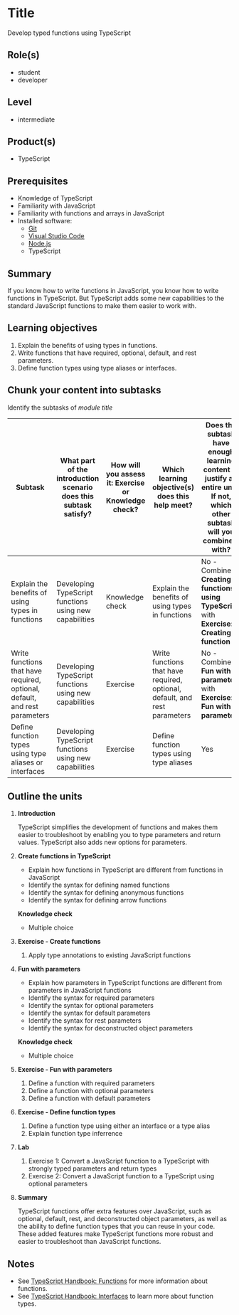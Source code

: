 # Title

Develop typed functions using TypeScript

## Role(s)

- student
- developer

## Level

- intermediate

## Product(s)

- TypeScript

## Prerequisites

- Knowledge of TypeScript
- Familiarity with JavaScript
- Familiarity with functions and arrays in JavaScript
- Installed software:
  - [Git](https://git-scm.com/)
  - [Visual Studio Code](https://code.visualstudio.com)
  - [Node.js](https://nodejs.org/)
  - TypeScript

## Summary

If you know how to write functions in JavaScript, you know how to write functions in TypeScript. But TypeScript adds some new capabilities to the standard JavaScript functions to make them easier to work with.

## Learning objectives

1. Explain the benefits of using types in functions.
1. Write functions that have required, optional, default, and rest parameters.
1. Define function types using type aliases or interfaces.

## Chunk your content into subtasks

Identify the subtasks of *module title*

| Subtask | What part of the introduction scenario does this subtask satisfy? | How will you assess it: **Exercise or Knowledge check**? | Which learning objective(s) does this help meet? | Does the subtask have enough learning content to justify an entire unit? If not, which other subtask will you combine it with? |
| ---- | ---- | ---- | ---- | ---- |
| Explain the benefits of using types in functions | Developing TypeScript functions using new capabilities | Knowledge check | Explain the benefits of using types in functions | No - Combine **Creating functions using TypeScript** with **Exercise: Creating function** |
| Write functions that have required, optional, default, and rest parameters | Developing TypeScript functions using new capabilities | Exercise | Write functions that have required, optional, default, and rest parameters | No - Combine **Fun with parameters** with **Exercise: Fun with parameters**  |
| Define function types using type aliases or interfaces | Developing TypeScript functions using new capabilities | Exercise | Define function types using type aliases | Yes |

## Outline the units

1. **Introduction**

    TypeScript simplifies the development of functions and makes them easier to troubleshoot by enabling you to type parameters and return values. TypeScript also adds new options for parameters. 

1. **Create functions in TypeScript**

    - Explain how functions in TypeScript are different from functions in JavaScript
    - Identify the syntax for defining named functions
    - Identify the syntax for defining anonymous functions
    - Identify the syntax for defining arrow functions

    **Knowledge check**

    - Multiple choice

1. **Exercise - Create functions**

    1. Apply type annotations to existing JavaScript functions

1. **Fun with parameters**

    - Explain how parameters in TypeScript functions are different from parameters in JavaScript functions
    - Identify the syntax for required parameters
    - Identify the syntax for optional parameters
    - Identify the syntax for default parameters
    - Identify the syntax for rest parameters
    - Identify the syntax for deconstructed object parameters

    **Knowledge check**

    - Multiple choice

1. **Exercise - Fun with parameters**

    1. Define a function with required parameters
    1. Define a function with optional parameters
    1. Define a function with default parameters

1. **Exercise - Define function types**

    1. Define a function type using either an interface or a type alias
    1. Explain function type inferrence

1. **Lab**

    1. Exercise 1: Convert a JavaScript function to a TypeScript with strongly typed parameters and return types
    1. Exercise 2: Convert a JavaScript function to a TypeScript using optional parameters

1. **Summary**

    TypeScript functions offer extra features over JavaScript, such as optional, default, rest, and deconstructed object parameters, as well as the ability to define function types that you can reuse in your code. These added features make TypeScript functions more robust and easier to troubleshoot than JavaScript functions.

## Notes
- See [TypeScript Handbook: Functions](https://www.typescriptlang.org/docs/handbook/functions.html) for more information about functions.
- See [TypeScript Handbook: Interfaces](https://www.typescriptlang.org/docs/handbook/interfaces.html) to learn more about function types.
